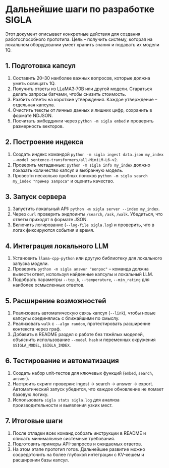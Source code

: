 # Дальнейшие шаги по разработке SIGLA

Этот документ описывает конкретные действия для создания работоспособного прототипа. Цель – получить систему, которая на локальном оборудовании умеет хранить знания и подавать их модели 1Q.

## 1. Подготовка капсул
1. Составить 20–30 наиболее важных вопросов, которые должна уметь освещать 1Q.
2. Получить ответы из LLaMA3‑70B или другой модели. Стараться делать запросы батчами, чтобы снизить стоимость.
3. Разбить ответы на короткие утверждения. Каждое утверждение – отдельная капсула.
4. Очистить тексты от личных данных и лишних цифр, сохранить в формате NDJSON.
5. Посчитать эмбеддинги через `python -m sigla embed` и проверить размерность векторов.

## 2. Построение индекса
1. Создать индекс командой `python -m sigla ingest data.json my_index --model sentence-transformers/all-MiniLM-L6-v2`.
2. Проверить метаданные: `python -m sigla info my_index` должно показать количество капсул и выбранную модель.
3. Провести несколько пробных поисков `python -m sigla search my_index "пример запроса"` и оценить качество.

## 3. Запуск сервера
1. Запустить локальный API: `python -m sigla server --index my_index`.
2. Через `curl` проверить эндпоинты `/search`, `/ask`, `/walk`. Убедиться, что ответы приходят в формате JSON.
3. Включить логирование (`--log-file sigla.log`) и проверить, что в логах фиксируются события и время.

## 4. Интеграция локального LLM
1. Установить `llama-cpp-python` или другую библиотеку для локального запуска модели.
2. Проверить `python -m sigla answer "вопрос"` – команда должна вывести ответ, используя найденные капсулы и локальный LLM.
3. Подобрать параметры `--top_k`, `--temperature`, `--min_rating` для наиболее осмысленных ответов.

## 5. Расширение возможностей
1. Реализовать автоматическую связь капсул (`--link`), чтобы новые капсулы соединялись с ближайшими по смыслу.
2. Реализовать `walk` с `--algo random`, протестировать расширение контекста через граф.
3. Добавить в README раздел о работе без тяжёлых моделей, объяснить использование `--model hash` и переменных окружения `$SIGLA_MODEL`, `$SIGLA_INDEX`.

## 6. Тестирование и автоматизация
1. Создать набор unit-тестов для ключевых функций (`embed`, `search`, `answer`).
2. Настроить скрипт проверки: ingest → search → answer → export. Автоматический запуск убедится, что каждое обновление не ломает базовую логику.
3. Использовать `sigla stats sigla.log` для анализа производительности и выявления узких мест.

## 7. Итоговые шаги
1. После отладки всех команд собрать инструкции в README и описать минимальные системные требования.
2. Подготовить примеры API-запросов и ожидаемых ответов.
3. На этом этапе прототип готов. Дальнейшее развитие можно сосредоточить на более глубокой интеграции с KV-кешем и расширении базы капсул.
